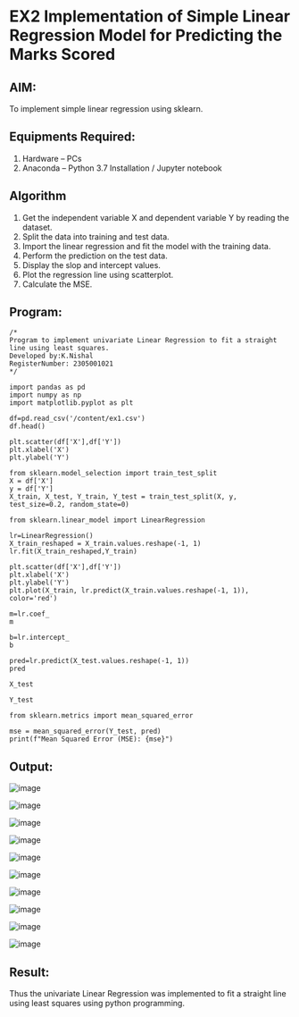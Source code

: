 # EX2 Implementation of Simple Linear Regression Model for Predicting the Marks Scored
## AIM:
To implement simple linear regression using sklearn.

## Equipments Required:
1. Hardware – PCs
2. Anaconda – Python 3.7 Installation / Jupyter notebook

## Algorithm
1. Get the independent variable X and dependent variable Y by reading the dataset.
2. Split the data into training and test data.
3. Import the linear regression and fit the model with the training data.
4. Perform the prediction on the test data.
5. Display the slop and intercept values.
6. Plot the regression line using scatterplot.
7. Calculate the MSE.

## Program:
```
/*
Program to implement univariate Linear Regression to fit a straight line using least squares.
Developed by:K.Nishal 
RegisterNumber: 2305001021 
*/

import pandas as pd
import numpy as np
import matplotlib.pyplot as plt

df=pd.read_csv('/content/ex1.csv')
df.head()

plt.scatter(df['X'],df['Y'])
plt.xlabel('X')
plt.ylabel('Y')

from sklearn.model_selection import train_test_split
X = df['X']
y = df['Y']
X_train, X_test, Y_train, Y_test = train_test_split(X, y, test_size=0.2, random_state=0)

from sklearn.linear_model import LinearRegression

lr=LinearRegression()
X_train_reshaped = X_train.values.reshape(-1, 1)
lr.fit(X_train_reshaped,Y_train)

plt.scatter(df['X'],df['Y'])
plt.xlabel('X')
plt.ylabel('Y')
plt.plot(X_train, lr.predict(X_train.values.reshape(-1, 1)), color='red')

m=lr.coef_
m

b=lr.intercept_
b

pred=lr.predict(X_test.values.reshape(-1, 1))
pred

X_test

Y_test

from sklearn.metrics import mean_squared_error

mse = mean_squared_error(Y_test, pred)
print(f"Mean Squared Error (MSE): {mse}")
```

## Output:


![image](https://github.com/user-attachments/assets/2db780f2-be8e-4e66-bb69-5263a3599282)

![image](https://github.com/user-attachments/assets/e316116d-3567-4a4b-aea0-aa894a11a2bc)

![image](https://github.com/user-attachments/assets/b4db8c09-575c-490b-a220-92128573b0b5)

![image](https://github.com/user-attachments/assets/7fcdb0db-9567-435f-bc2c-5120b2c4a0f4)

![image](https://github.com/user-attachments/assets/66e9c4d8-e531-4e09-9a24-73bc3fe7e2a4)

![image](https://github.com/user-attachments/assets/256ff9d5-dedc-4e3b-be45-0753f66125b6)

![image](https://github.com/user-attachments/assets/86c8165d-7625-49c9-8389-8f72eed16865)

![image](https://github.com/user-attachments/assets/83137a56-6840-4521-9009-2c29fa269a41)

![image](https://github.com/user-attachments/assets/400b4c21-a43e-420a-bf54-421121f7092a)

![image](https://github.com/user-attachments/assets/64a46fa5-8abe-48cc-b308-0967db5f3bc3)










## Result:
Thus the univariate Linear Regression was implemented to fit a straight line using least squares using python programming.
